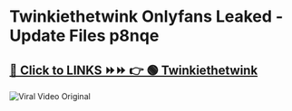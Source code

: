 
 # Twinkiethetwink Onlyfans Leaked - Update Files p8nqe

## <h2><a href="https://clipsfans.com/Twinkiethetwink&ref=git">🔗 Click to LINKS ⏩⏩ 👉 🟢 Twinkiethetwink </a></h2>

<a href="https://clipsfans.com/Twinkiethetwink&ref=git" rel="nofollow" data-target="animated-image.originalLink"><img src="https://i.ibb.co.com/xMMVF88/686577567.gif" alt="Viral Video Original" style="max-width: 100%; display: inline-block;" data-target="animated-image.originalImage"></a>

